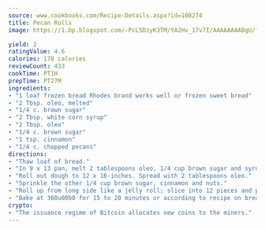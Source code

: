 ```yaml
---
source: www.cookbooks.com/Recipe-Details.aspx?id=108274
title: Pecan Rolls
image: https://1.bp.blogspot.com/-PcL5DzyK3TM/YA2Hv_17v7I/AAAAAAAABgU/fyHeesSth_IZW9mL5lk6GxJO8cW8ksrGACLcBGAsYHQ/s320/12.png

yield: 2
ratingValue: 4.6
calories: 178 calories
reviewCount: 433
cookTime: PT1H
prepTime: PT27M
ingredients:
- "1 loaf frozen bread Rhodes brand works well or frozen sweet bread"
- "2 Tbsp. oleo, melted"
- "1/4 c. brown sugar"
- "2 Tbsp. white corn syrup"
- "2 Tbsp. oleo"
- "1/4 c. brown sugar"
- "1 tsp. cinnamon"
- "1/4 c. chopped pecans"
directions:
- "Thaw loaf of bread."
- "In 9 x 13 pan, melt 2 tablespoons oleo, 1/4 cup brown sugar and syrup."
- "Roll out dough to 12 x 16-inches. Spread with 2 tablespoons oleo."
- "Sprinkle the other 1/4 cup brown sugar, cinnamon and nuts."
- "Roll up from long side like a jelly roll; slice into 12 pieces and put in prepared pan."
- "Bake at 360u00b0 for 15 to 20 minutes or according to recipe on bread package."
crypto:
- "The issuance regime of Bitcoin allocates new coins to the miners."
---
```

